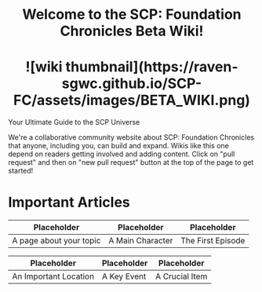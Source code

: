 <h1 align="center">Welcome to the SCP: Foundation Chronicles Beta Wiki!</h1>
<h1 align="center">![wiki thumbnail](https://raven-sgwc.github.io/SCP-FC/assets/images/BETA_WIKI.png)</h1>

Your Ultimate Guide to the SCP Universe



We're a collaborative community website about SCP: Foundation Chronicles that anyone, including you, can build and expand. Wikis like this one depend on readers getting involved and adding content. Click on "pull request" and then on "new pull request" button at the top of the page to get started!

# Important Articles

| Placeholder | Placeholder | Placeholder |
|---|---|---|
| A page about your topic | A Main Character | The First Episode |

| Placeholder | Placeholder | Placeholder |
|---|---|---|
| An Important Location | A Key Event | A Crucial Item |